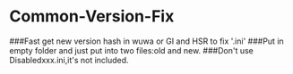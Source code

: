 # Common-Version-Fix
###Fast get new version hash in wuwa or GI and HSR to fix '.ini'
###Put in empty folder and just put into two files:old and new.
###Don't use Disabledxxx.ini,it's not included.
